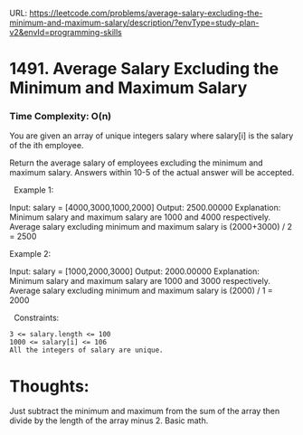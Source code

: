 URL: https://leetcode.com/problems/average-salary-excluding-the-minimum-and-maximum-salary/description/?envType=study-plan-v2&envId=programming-skills

# 1491. Average Salary Excluding the Minimum and Maximum Salary

### Time Complexity: O(n)

You are given an array of unique integers salary where salary[i] is the salary of the ith employee.

Return the average salary of employees excluding the minimum and maximum salary. Answers within 10-5 of the actual answer will be accepted.

 
Example 1:

Input: salary = [4000,3000,1000,2000]
Output: 2500.00000
Explanation: Minimum salary and maximum salary are 1000 and 4000 respectively.
Average salary excluding minimum and maximum salary is (2000+3000) / 2 = 2500

Example 2:

Input: salary = [1000,2000,3000]
Output: 2000.00000
Explanation: Minimum salary and maximum salary are 1000 and 3000 respectively.
Average salary excluding minimum and maximum salary is (2000) / 1 = 2000

 
Constraints:

	3 <= salary.length <= 100
	1000 <= salary[i] <= 106
	All the integers of salary are unique.

# Thoughts:
Just subtract the minimum and maximum from the sum of the array then divide by the length of the array minus 2. Basic math.
